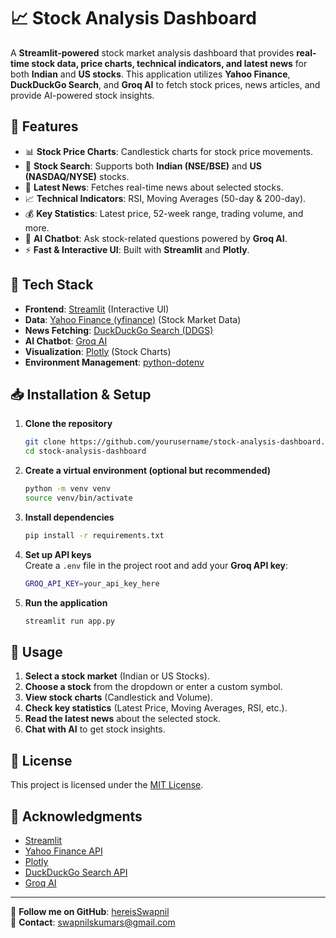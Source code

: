 # 📈 Stock Analysis Dashboard

A **Streamlit-powered** stock market analysis dashboard that provides **real-time stock data, price charts, technical indicators, and latest news** for both **Indian** and **US stocks**. This application utilizes **Yahoo Finance**, **DuckDuckGo Search**, and **Groq AI** to fetch stock prices, news articles, and provide AI-powered stock insights.

## 🚀 Features

- 📊 **Stock Price Charts**: Candlestick charts for stock price movements.
- 🔎 **Stock Search**: Supports both **Indian (NSE/BSE)** and **US (NASDAQ/NYSE)** stocks.
- 📰 **Latest News**: Fetches real-time news about selected stocks.
- 📈 **Technical Indicators**: RSI, Moving Averages (50-day & 200-day).
- 💰 **Key Statistics**: Latest price, 52-week range, trading volume, and more.
- 🤖 **AI Chatbot**: Ask stock-related questions powered by **Groq AI**.
- ⚡ **Fast & Interactive UI**: Built with **Streamlit** and **Plotly**.

## 📌 Tech Stack

- **Frontend**: [Streamlit](https://streamlit.io/) (Interactive UI)
- **Data**: [Yahoo Finance (yfinance)](https://pypi.org/project/yfinance/) (Stock Market Data)
- **News Fetching**: [DuckDuckGo Search (DDGS)](https://pypi.org/project/duckduckgo-search/)
- **AI Chatbot**: [Groq AI](https://groq.com/)
- **Visualization**: [Plotly](https://plotly.com/) (Stock Charts)
- **Environment Management**: [python-dotenv](https://pypi.org/project/python-dotenv/)

## 📥 Installation & Setup

1. **Clone the repository**
   ```sh
   git clone https://github.com/yourusername/stock-analysis-dashboard.git
   cd stock-analysis-dashboard
   ```

2. **Create a virtual environment (optional but recommended)**
   ```sh
   python -m venv venv
   source venv/bin/activate
   ```

3. **Install dependencies**
   ```sh
   pip install -r requirements.txt
   ```

4. **Set up API keys**  
   Create a `.env` file in the project root and add your **Groq API key**:
   ```sh
   GROQ_API_KEY=your_api_key_here
   ```

5. **Run the application**
   ```sh
   streamlit run app.py
   ```

## 🎯 Usage

1. **Select a stock market** (Indian or US Stocks).
2. **Choose a stock** from the dropdown or enter a custom symbol.
3. **View stock charts** (Candlestick and Volume).
4. **Check key statistics** (Latest Price, Moving Averages, RSI, etc.).
5. **Read the latest news** about the selected stock.
6. **Chat with AI** to get stock insights.


## 📜 License

This project is licensed under the [MIT License](LICENSE).

## 🌟 Acknowledgments

- [Streamlit](https://streamlit.io/)
- [Yahoo Finance API](https://pypi.org/project/yfinance/)
- [Plotly](https://plotly.com/)
- [DuckDuckGo Search API](https://pypi.org/project/duckduckgo-search/)
- [Groq AI](https://groq.com/)

---

🔗 **Follow me on GitHub**: [hereisSwapnil](https://github.com/hereisSwapnil)  
📧 **Contact**: swapnilskumars@gmail.com
```
